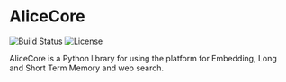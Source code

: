 # AliceCore

[![Build Status](https://github.com/AliceCore/AliceCore/actions/workflows/build.yml/badge.svg)](https://github.com/AliceCore/AliceCore/actions/workflows/build.yml)
[![License](https://img.shields.io/badge/License-MIT-green.svg)](https://github.com/AliceCore/AliceCore/blob/master/LICENSE)

AliceCore is a Python library for using the platform for Embedding, Long and Short Term Memory and web search.